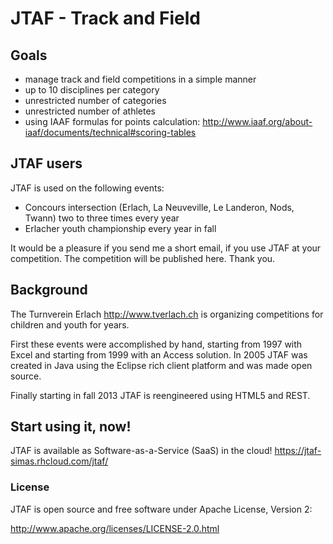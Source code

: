 # JTAF - Track and Field

## Goals

- manage track and field competitions in a simple manner
- up to 10 disciplines per category
- unrestricted number of categories
- unrestricted number of athletes
- using IAAF formulas for points calculation: http://www.iaaf.org/about-iaaf/documents/technical#scoring-tables

## JTAF users
JTAF is used on the following events:

- Concours intersection (Erlach, La Neuveville, Le Landeron, Nods, Twann) two to three times every year
- Erlacher youth championship every year in fall 

It would be a pleasure if you send me a short email, if you use JTAF at your competition. The competition will be published here. Thank you.

## Background
The Turnverein Erlach http://www.tverlach.ch is organizing competitions for children and youth for years.

First these events were accomplished by hand, starting from 1997 with Excel and starting from 1999 with an Access solution.
In 2005 JTAF was created in Java using the Eclipse rich client platform and was made open source.

Finally starting in fall 2013 JTAF is reengineered using HTML5 and REST. 

## Start using it, now!
JTAF is available as Software-as-a-Service (SaaS) in the cloud! https://jtaf-simas.rhcloud.com/jtaf/

### License
JTAF is open source and free software under Apache License, Version 2:

http://www.apache.org/licenses/LICENSE-2.0.html
